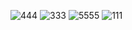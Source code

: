 ![444](https://github.com/nizamareef/Wibget/assets/118006228/8f9ecd06-ff01-42f1-bdaa-a10edba23cd3)
![333](https://github.com/nizamareef/Wibget/assets/118006228/208d8073-7834-4391-a7b9-de666e018235)
![5555](https://github.com/nizamareef/Wibget/assets/118006228/3b1c4af3-ec88-43a9-882e-266b82ee192c)
![111](https://github.com/nizamareef/Wibget/assets/118006228/a497ca6d-0ada-40c5-a864-158480b1d353)
